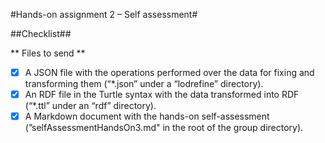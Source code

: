 #Hands-on assignment 2 – Self assessment#

##Checklist##

** Files to send **

 - [X] A JSON file with the operations performed over the data for fixing and transforming them (“*.json” under a “lodrefine” directory).
 - [X] An RDF file in the Turtle syntax with the data transformed into RDF (“*.ttl” under an “rdf” directory).
 - [X] A Markdown document with the hands-on self-assessment (”selfAssessmentHandsOn3.md" in the root of the group directory).